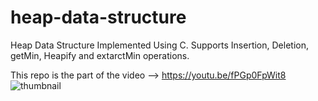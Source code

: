 # heap-data-structure
Heap Data Structure Implemented Using C. Supports Insertion, Deletion, getMin, Heapify and extarctMin operations.

This repo is the part of the video --> https://youtu.be/fPGp0FpWit8
![thumbnail](https://github.com/ShettyDhanushK/heap-data-structure/assets/122022180/b6d6c71d-00bd-47c0-8e8f-04cb8bfa3a07)
